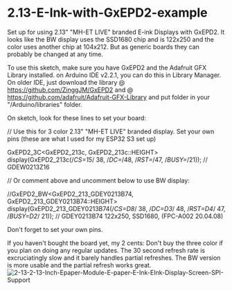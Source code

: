 # 2.13-E-Ink-with-GxEPD2-example
Set up for using 2.13" "MH-ET LIVE" branded E-ink Displays with GxEPD2. It looks like the BW display uses the SSD1680 chip and is 122x250 and the color uses another chip at 104x212. But as generic boards they can probably be changed at any time.

To use this sketch, make sure you have GxEPD2 and the Adafruit GFX Library installed. on Arduino IDE v2.2.1, you can do this in Library Manager. On older IDE, just download the library @ https://github.com/ZinggJM/GxEPD2 and @ https://github.com/adafruit/Adafruit-GFX-Library and put folder in your "/Arduino/libraries" folder.

On sketch, look for these lines to set your board:

// Use this for 3 color 2.13" "MH-ET LIVE" branded display. Set your own pins (these are what I used for my ESP32 S3 set up)

GxEPD2_3C<GxEPD2_213c, GxEPD2_213c::HEIGHT> display(GxEPD2_213c(/*CS=15*/ 38, /*DC=*/48, /*RST=*/47, /*BUSY=*/21)); // GDEW0213Z16

// Or comment above and uncomment below to use BW display:

//GxEPD2_BW<GxEPD2_213_GDEY0213B74, GxEPD2_213_GDEY0213B74::HEIGHT> display(GxEPD2_213_GDEY0213B74(/*CS=D8*/ 38, /*DC=D3*/ 48, /*RST=D4*/ 47, /*BUSY=D2*/ 21)); // GDEY0213B74 122x250, SSD1680, (FPC-A002 20.04.08)

Don't forget to set your own pins.

If you haven't bought the board yet, my 2 cents: Don't buy the three color if you plan on doing any regular updates. The 30 second refresh rate is excruciatingly slow and it barely handles partial refreshes. The BW version is more usable and the partial refresh works great.
![2-13-2-13-Inch-Epaper-Module-E-paper-E-Ink-EInk-Display-Screen-SPI-Support](https://github.com/aBoyCanDream/2.13-E-Ink-with-GxEPD2-example/assets/132575647/fd6e721f-a554-4549-bbef-9762dabebb07)
